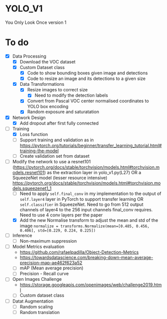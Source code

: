 # YOLO_V1
You Only Look Once version 1

# To do
- [x] Data Processing
    - [x] Download the VOC dataset
    - [x] Custom Dataset class
        - [x] Code to show bounding boxes given image and detections
        - [x] Code to resize an image and its detections to a given size
    - [x] Data Transformations
        - [x] Resize images to correct size
            - [x] Need to modify the detection labels
        - [x] Convert from Pascal VOC center normalised coordinates to YOLO box encoding        
        - [x] Random exposure and saturatation
- [x] Network Design
    - [x] Add dropout after first fully connected
- [ ] Training 
    - [x] Loss function
    - [ ] Support training and validation as in https://pytorch.org/tutorials/beginner/transfer_learning_tutorial.html#training-the-model
    - [ ] Create validation set from dataset
- [ ] Modify the network to use a resnet101 (https://pytorch.org/docs/stable/torchvision/models.html#torchvision.models.resnet101) as the extraction layer in yolo_v1.py(L27) OR a SqueezeNet model (lesser resource intensive) https://pytorch.org/docs/stable/torchvision/models.html#torchvision.models.squeezenet1_1
    - [ ] Need to apply `self.final_conv` in my implementation to the output of `self.layer4` layer in PyTorch to support transfer learning OR `self.classifier` in SqueezeNet. Need to go from 512 output channels of layer4 to the 256 input channels final_conv requires. Need to use 4 conv layers per the paper
    - [x] Add the new Normalise transform to adjust the mean and std of the image
            `normalize = transforms.Normalize(mean=[0.485, 0.456, 0.406],
                                            std=[0.229, 0.224, 0.225])
            `
- [ ] Inference
    - [ ] Non-maximum suppression
- [ ] Model Metrics evaluation
    - https://github.com/rafaelpadilla/Object-Detection-Metrics
    - https://towardsdatascience.com/breaking-down-mean-average-precision-map-ae462f623a52
    - [ ] mAP (Mean average precision)
    - [ ] Precision - Recall curve
- [ ] Open Images Challenge 
    - https://storage.googleapis.com/openimages/web/challenge2019.html
    - [ ] Custom dataset class
- [ ] Datat Augmentation
    - [ ] Random scaling
    - [ ] Random translation